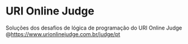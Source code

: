 # URI Online Judge
Soluções dos desafios de lógica de programação do URI Online Judge
@https://www.urionlinejudge.com.br/judge/pt

